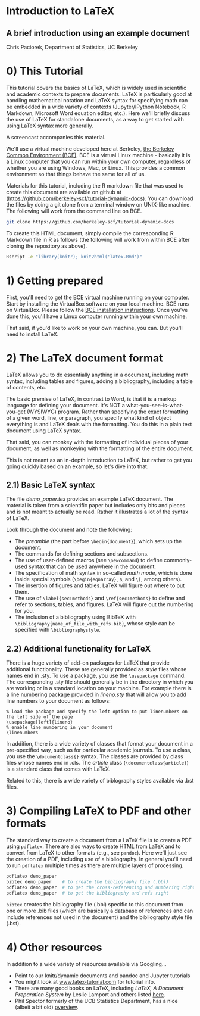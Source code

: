 Introduction to LaTeX
======================================================================================
A brief introduction using an example document
------------------------------------------------------

Chris Paciorek, Department of Statistics, UC Berkeley



# 0) This Tutorial

This tutorial covers the basics of LaTeX, which is widely used in scientific and academic contexts to prepare documents. LaTeX is particularly good at handling mathematical notation and LaTeX syntax for specifying math can be embedded in a wide variety of contexts (Jupyter/IPython Notebook, R Markdown, Microsoft Word equation editor, etc.). Here we'll briefly discuss the use of LaTeX for standalone documents, as a way to get started with using LaTeX syntax more generally.

A screencast accompanies this material.

We'll use a virtual machine developed here at Berkeley, [the Berkeley Common Environment (BCE)](http://bce.berkeley.edu). BCE is a virtual Linux machine - basically it is a Linux computer that you can run within your own computer, regardless of whether you are using Windows, Mac, or Linux. This provides a common environment so that things behave the same for all of us.

Materials for this tutorial, including the R markdown file that was used to create this document are available on github at (https://github.com/berkeley-scf/tutorial-dynamic-docs).  You can download the files by doing a git clone from a terminal window on UNIX-like machine. The following will work from the command line on BCE.

```bash
git clone https://github.com/berkeley-scf/tutorial-dynamic-docs
```

To create this HTML document, simply compile the corresponding R Markdown file in R as follows (the following will work from within BCE after cloning the repository as above).

```bash
Rscript -e "library(knitr); knit2html('latex.Rmd')"
```

<!--
#pandoc --number-sections spark.md -o spark.html
#Rscript -e "library(knitr); knit('spark.Rmd')"
#pandoc --mathjax --number-sections spark.md -o spark.html
-->



# 1) Getting prepared

First, you'll need to get the BCE virtual machine running on your computer. Start by installing the VirtualBox software on your local machine. BCE runs on VirtualBox. Please follow the [BCE installation instructions](http://bce.berkeley.edu/install). Once you've done this, you'll have a Linux computer running within your own machine.

That said, if you'd like to work on your own machine, you can. But you'll need to install LaTeX.

# 2) The LaTeX document format

LaTeX allows you to do essentially anything in a document, including math syntax, including tables and figures, adding a bibliography, including a table of contents, etc. 

The basic premise of LaTeX, in contrast to Word, is that it is a markup language for defining your document. It's NOT a what-you-see-is-what-you-get (WYSIWYG) program. Rather than specifying the exact formatting of a given word, line, or paragraph, you specify what kind of object everything is and LaTeX deals with the formatting. You do this in a plain text document using LaTeX syntax. 

That said, you can monkey with the formatting of individual pieces of your document, as well as monkeying with the formatting of the entire document.

This is not meant as an in-depth introduction to LaTeX, but rather to get you going quickly based on an example, so let's dive into that.

## 2.1) Basic LaTeX syntax

The file *demo_paper.tex* provides an example LaTeX document. The material is taken from a scientific paper but includes only bits and pieces and is not meant to actually be read. Rather it illustrates a lot of the syntax of LaTeX. 

Look through the document and note the following:

* The *preamble* (the part before `\begin{document}`), which sets up the document.
* The commands for defining sections and subsections. 
* The use of user-defined macros (see `\newcommand`) to define commonly-used syntax that can be used anywhere in the document.
* The specification of math syntax in so-called *math mode*, which is done inside special symbols (`\begin{eqnarray}`, `$`, and `\[`, among others). 
* The insertion of figures and tables. LaTeX will figure out where to put them.
* The use of `\label{sec:methods}` and `\ref{sec:methods}` to define and refer to sections, tables, and figures. LaTeX will figure out the numbering for you.
* The inclusion of a bibliography using BibTeX with `\bibliography{name_of_file_with_refs.bib}`, whose style can be specified with `\bibliographystyle`. 

## 2.2) Additional functionality for LaTeX

There is a huge variety of add-on packages for LaTeX that provide additional functionality. These are generally provided as *style* files whose names end in .sty. To use a package, you use the `\usepackage` command. The corresponding .sty file should generally be in the directory in which you are working or in a standard location on your machine. For example there is a line numbering package provided in *lineno.sty* that will allow you to add line numbers to your document as follows:
```
% load the package and specify the left option to put linenumbers on the left side of the page
\usepackage[left]{lineno}  
% enable line numbering in your document
\linenumbers               
```

In addition, there is a wide variety of classes that format your document in a pre-specified way, such as for particular academic journals. To use a class, you use the `\documentclass{}` syntax. The classes are provided by class files whose names end in .cls. The *article* class (`\documentclass{article}`) is a standard class that comes with LaTeX. 

Related to this, there is a wide variety of biblography styles available via .bst files.

# 3) Compiling LaTeX to PDF and other formats

The standard way to create a document from a LaTeX file is to create a PDF using `pdflatex`.  There are also ways to create HTML from LaTeX and to convert from LaTeX to other formats (e.g., see `pandoc`). Here we'll just see the creation of a PDF, including use of a bibliography. In general you'll need to run `pdflatex` multiple times as there are multiple layers of processing.


```bash
pdflatex demo_paper
bibtex demo_paper    # to create the bibliography file (.bbl)
pdflatex demo_paper  # to get the cross-referencing and numbering right
pdflatex demo_paper  # to get the bibliography and refs right
```

`bibtex` creates the bibliography file (.bbl) specific to this document from one or more .bib files (which are basically a database of references and can include references not used in the document) and the bibliography style file (.bst). 

# 4) Other resources

In addition to a wide variety of resources available via Googling...

* Point to our knitr/dynamic documents and pandoc and Jupyter tutorials
* You might look at www.latex-tutorial.com for tutorial info. 
* There are many good books on LaTeX, including *LaTeX, A Document Preparation System* by Leslie Lamport and others listed [here](http://latex-project.org/guides/books.html).
* Phil Spector formerly of the UCB Statistics Department, has a nice (albeit a bit old) [overview](https://www.stat.berkeley.edu/~spector/latex2e.pdf).
